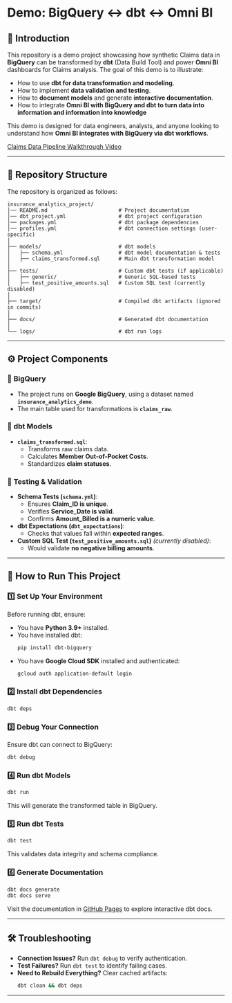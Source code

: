 # Demo: BigQuery <-> dbt <-> Omni BI


## 📌 Introduction
This repository is a demo project showcasing how synthetic Claims data in **BigQuery** can be transformed by **dbt**
(Data Build Tool) and power **Omni BI** dashboards for Claims analysis. The goal of this demo is to illustrate:
- How to use **dbt for data transformation and modeling**.
- How to implement **data validation and testing**.
- How to **document models** and generate **interactive documentation**.
- How to integrate **Omni BI with BigQuery and dbt to turn data into information and information into knowledge**

This demo is designed for data engineers, analysts, and anyone looking to understand how **Omni BI integrates with BigQuery
via dbt workflows**.

[Claims Data Pipeline Walkthrough Video](https://github.com/douglas-c-thomas/bq-dbt-omni-demo/blob/main/Claims%20Data%20Pipeline%20Walkthrough.mp4)

---

## 📂 Repository Structure
The repository is organized as follows:

```
insurance_analytics_project/
│── README.md                       # Project documentation
│── dbt_project.yml                 # dbt project configuration
│── packages.yml                    # dbt package dependencies
│── profiles.yml                    # dbt connection settings (user-specific)
│
├── models/                         # dbt models
│   ├── schema.yml                  # dbt model documentation & tests
│   ├── claims_transformed.sql      # Main dbt transformation model
│
├── tests/                          # Custom dbt tests (if applicable)
│   ├── generic/                    # Generic SQL-based tests
│   ├── test_positive_amounts.sql   # Custom SQL test (currently disabled)
│
├── target/                         # Compiled dbt artifacts (ignored in commits)
│
├── docs/                           # Generated dbt documentation
│
└── logs/                           # dbt run logs
```

---

## ⚙️ **Project Components**
### 🔹 **BigQuery**
- The project runs on **Google BigQuery**, using a dataset named **`insurance_analytics_demo`**.
- The main table used for transformations is **`claims_raw`**.

### 🔹 **dbt Models**
- **`claims_transformed.sql`**:  
  - Transforms raw claims data.
  - Calculates **Member Out-of-Pocket Costs**.
  - Standardizes **claim statuses**.

### 🔹 **Testing & Validation**
- **Schema Tests (`schema.yml`)**:
  - Ensures **Claim_ID is unique**.
  - Verifies **Service_Date is valid**.
  - Confirms **Amount_Billed is a numeric value**.
- **dbt Expectations (`dbt_expectations`)**:
  - Checks that values fall within **expected ranges**.
- **Custom SQL Test (`test_positive_amounts.sql`)** *(currently disabled)*:
  - Would validate **no negative billing amounts**.

---

## 🚀 **How to Run This Project**
### **1️⃣ Set Up Your Environment**
Before running dbt, ensure:
- You have **Python 3.9+** installed.
- You have installed dbt:
  ```sh
  pip install dbt-bigquery
  ```
- You have **Google Cloud SDK** installed and authenticated:
  ```sh
  gcloud auth application-default login
  ```

### **2️⃣ Install dbt Dependencies**
```sh
dbt deps
```

### **3️⃣ Debug Your Connection**
Ensure dbt can connect to BigQuery:
```sh
dbt debug
```

### **4️⃣ Run dbt Models**
```sh
dbt run
```
This will generate the transformed table in BigQuery.

### **5️⃣ Run dbt Tests**
```sh
dbt test
```
This validates data integrity and schema compliance.

### **6️⃣ Generate Documentation**
```sh
dbt docs generate
dbt docs serve
```
Visit the documentation in [GitHub Pages](https://douglas-c-thomas.github.io/bq-dbt-omni-demo/#!/model/model.insurance_analytics_demo.claims_transformed) to explore interactive dbt docs.

---

## 🛠️ **Troubleshooting**
- **Connection Issues?** Run `dbt debug` to verify authentication.
- **Test Failures?** Run `dbt test` to identify failing cases.
- **Need to Rebuild Everything?** Clear cached artifacts:
  ```sh
  dbt clean && dbt deps
  ```

---
